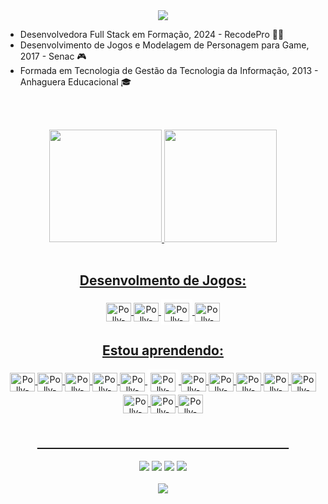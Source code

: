 <img align="right">
<div align="center">
  <a href="https://git.io/typing-svg">
    <img src="https://readme-typing-svg.herokuapp.com?font=Poppins&size=30&color=F7A7E8&center=true&vCenter=true&width=500&lines=Hello+Word!+👋;my+name's+Polliana+😄;I'm+a+fullstack+student+😎">
  </a>
</div>


- Desenvolvedora Full Stack em Formação, 2024 - RecodePro 👩‍💻
-  Desenvolvimento de Jogos e  Modelagem de Personagem para Game, 2017 - Senac 🎮
- Formada em Tecnologia de Gestão da Tecnologia da Informação, 2013 - Anhaguera Educacional 🎓

<br><br>
<div align = "center">  
<a href="https://github.com/pollianasilva">
<img loading="lazy" height="180em" src="https://github-readme-stats.vercel.app/api/top-langs/?username=pollianasilva&layout=compact&langs_count=7&theme=dracula&title_color=F7A7E8"/>
<img loading="lazy" height="180em" src="https://github-readme-stats.vercel.app/api?username=pollianasilva&show_icons=true&theme=dracula&include_all_commits=true&count_private=true&title_color=F7A7E8"/>
</div>

<div style="display: inline_block" align = "center"><br>  
   <h2>Desenvolmento de Jogos:</h2>  
   <img align="center" alt="Polly-Blender" height="30" width="40" src="https://cdn.jsdelivr.net/gh/devicons/devicon/icons/blender/blender-original.svg">  
  <img align="center" alt="Polly-CS" height="30" width="40" src="https://cdn.jsdelivr.net/gh/devicons/devicon/icons/csharp/csharp-original.svg">
  <img align="center" alt="Polly-Unity" height="30" width="40" src="https://cdn.jsdelivr.net/gh/devicons/devicon/icons/unity/unity-original.svg" style="border: 5px solid #ffffff;"> 
  <img align="center" alt="Polly-PS" height="30" width="40" src="https://cdn.jsdelivr.net/gh/devicons/devicon/icons/photoshop/photoshop-line.svg">   
  <h2>Estou aprendendo:</h2>
  <img align="center" alt="Polly-VS" height="30" width="40" src="https://cdn.jsdelivr.net/gh/devicons/devicon/icons/vscode/vscode-original.svg">  
  <img align="center" alt="Polly-Html" height="30" width="40" src="https://cdn.jsdelivr.net/gh/devicons/devicon/icons/html5/html5-original.svg">
  <img align="center" alt="Polly-CSS" height="30" width="40" src="https://cdn.jsdelivr.net/gh/devicons/devicon/icons/css3/css3-original.svg">
 <img align="center" alt="Polly-bootstrap" height="30" width="40" src="https://cdn.jsdelivr.net/gh/devicons/devicon/icons/bootstrap/bootstrap-original.svg">  
  <img align="center" alt="Polly-JS" height="30" width="40" src="https://cdn.jsdelivr.net/gh/devicons/devicon/icons/javascript/javascript-plain.svg">   
  <img align="center" alt="Polly-Github" height="30" width="40" src="https://cdn.jsdelivr.net/gh/devicons/devicon/icons/github/github-original.svg"  style="border: 5px solid #ffffff;">    
  <img align="center" alt="Polly-Java" height="30" width="40" src="https://cdn.jsdelivr.net/gh/devicons/devicon/icons/java/java-original.svg"> 
  <img align="center" alt="Polly-Linux" height="30" width="40" src="https://cdn.jsdelivr.net/gh/devicons/devicon/icons/linux/linux-original.svg"> 
   <img align="center" alt="Polly-mongodb" height="30" width="40" src="https://cdn.jsdelivr.net/gh/devicons/devicon/icons/mongodb/mongodb-original.svg">  
  <img align="center" alt="Polly-Mysql" height="30" width="40" src="https://cdn.jsdelivr.net/gh/devicons/devicon/icons/mysql/mysql-original.svg"> 
  <img align="center" alt="Polly-Nodejs" height="30" width="40" src="https://cdn.jsdelivr.net/gh/devicons/devicon/icons/nodejs/nodejs-original.svg">
  <img align="center" alt="Polly-py" height="30" width="40" src="https://cdn.jsdelivr.net/gh/devicons/devicon/icons/python/python-original.svg">  
  <img align="center" alt="Polly-react" height="30" width="40" src="https://cdn.jsdelivr.net/gh/devicons/devicon/icons/react/react-original.svg">
  <img align="center" alt="Polly-visualstudio" height="30" width="40" src="https://cdn.jsdelivr.net/gh/devicons/devicon/icons/visualstudio/visualstudio-plain.svg"><h2>ㅤㅤ ㅤ ㅤ ㅤㅤ ㅤ ㅤㅤ ㅤㅤ ㅤ ㅤ ㅤㅤ ㅤ ㅤㅤ </h2>
  <a href="https://www.linkedin.com/in/polliana-silva/" target="_blank"><img src="https://img.shields.io/badge/-LinkedIn-%230077B5?style=for-the-badge&logo=linkedin&logoColor=white" target="_blank"></a>
  <a href =mailto:polly.cr@gmail.com"><img src="https://img.shields.io/badge/-Gmail-%23333?style=for-the-badge&logo=gmail&logoColor=white" target="_blank"></a>  
  <a href="https://polliana-silva.itch.io/" target="_blank"><img src="https://img.shields.io/badge/Itch-%23FF0B34.svg?style=for-the-badge&logo=Itch.io&logoColor=white" target="_blank"></a> 
  <a href="https://www.facebook.com/polliana.basi/" target="_blank"><img src="https://img.shields.io/badge/Facebook-%231877F2.svg?style=for-the-badge&logo=Facebook&logoColor=white" target="_blank"></a> 

  
  
</div>

<br>
<div align="center">
  <a href="https://git.io/typing-svg">
    <img src="https://readme-typing-svg.herokuapp.com?font=Poppins&size=20&color=F7A7E8&center=true&vCenter=true&width=500&lines=Thanks+4+your+visit!+😇;There's+so+much+more+to+me+you+haven't+seen+❣️">
  </a>
</div>


